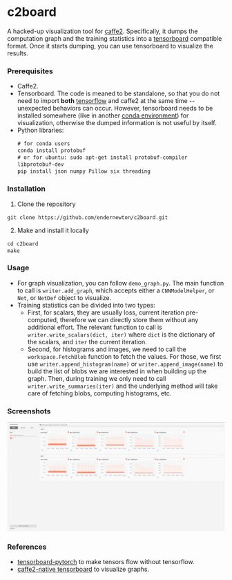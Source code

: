 # c2board

A hacked-up visualization tool for [caffe2](https://caffe2.ai/). Specifically, it dumps the computation graph and the training statistics into a [tensorboard](https://www.tensorflow.org/programmers_guide/summaries_and_tensorboard) compatible format. Once it starts dumping, you can use tensorboard to visualize the results.

### Prerequisites

- Caffe2.
- Tensorboard. The code is meaned to be standalone, so that you do not need to import **both** [tensorflow](https://www.tensorflow.org/) and caffe2 at the same time -- unexpected behaviors can occur. However, tensorboard needs to be installed somewhere (like in another [conda environment](https://conda.io/docs/user-guide/tasks/manage-environments.html)) for visualization, otherwise the dumped information is not useful by itself.
- Python libraries:
  ```Shell
  # for conda users
  conda install protobuf
  # or for ubuntu: sudo apt-get install protobuf-compiler libprotobuf-dev
  pip install json numpy Pillow six threading
  ```

### Installation

1. Clone the repository
  ```Shell
  git clone https://github.com/endernewton/c2board.git
  ```
2. Make and install it locally
  ```Shell
  cd c2board
  make
  ```

### Usage

- For graph visualization, you can follow `demo_graph.py`. The main function to call is `writer.add_graph`, which accepts either a `CNNModelHelper`, or `Net`, or `NetDef` object to visualize.
- Training statistics can be divided into two types:
  - First, for scalars, they are usually loss, current iteration pre-computed, therefore we can directly store them without any additional effort. The relevant function to call is `writer.write_scalars(dict, iter)` where `dict` is the dictionary of the scalars, and `iter` the current iteration.
  - Second, for histograms and images, we need to call the `workspace.FetchBlob` function to fetch the values. For those, we first use `writer.append_histogram(name)` or `writer.append_image(name)` to build the list of blobs we are interested in when building up the graph. Then, during training we only need to call `writer.write_summaries(iter)` and the underlying method will take care of fetching blobs, computing histograms, etc.

### Screenshots

<img src="screenshots/all.gif">

### References

- [tensorboard-pytorch](https://github.com/lanpa/tensorboard-pytorch) to make tensors flow without tensorflow.
- [caffe2-native tensorboard](https://github.com/caffe2/caffe2/tree/master/caffe2/contrib/tensorboard) to visualize graphs.

